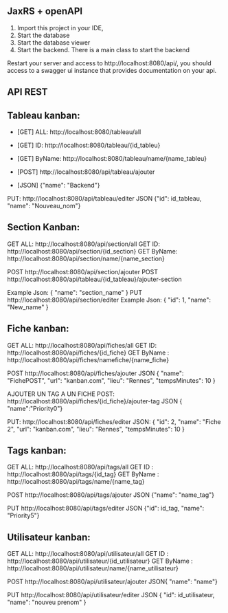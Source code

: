 ## JaxRS + openAPI

1. Import this project in your IDE, 
2. Start the database
3. Start the database viewer
4. Start the backend. There is a main class to start the backend


Restart your server and access to http://localhost:8080/api/, you should access to a swagger ui instance that provides documentation on your api. 

## API REST 

## Tableau kanban:
+ [GET] ALL: http://localhost:8080/tableau/all
+ [GET] ID: http://localhost:8080/tableau/{id_tableu}
+ [GET] ByName: http://localhost:8080/tableau/name/{name_tableu}

+ [POST] http://localhost:8080/api/tableau/ajouter
+ [JSON] {"name": "Backend"}


PUT: http://localhost:8080/api/tableau/editer
JSON
{"id": id_tableau,
 "name": "Nouveau_nom"}


## Section Kanban:
GET ALL: http://localhost:8080/api/section/all
GET ID: http://localhost:8080/api/section/{id_section}
GET ByName: http://localhost:8080/api/section/name/{name_section}

POST http://localhost:8080/api/section/ajouter
POST http://localhost:8080/api/tableau/{id_tableau}/ajouter-section

Example Json:
{
    "name": "section_name"
}
PUT http://localhost:8080/api/section/editer
Example Json:
{
    "id": 1,
    "name": "New_name"
}


## Fiche kanban:
GET ALL: http://localhost:8080/api/fiches/all
GET ID: http://localhost:8080/api/fiches/{id_fiche}
GET ByName : http://localhost:8080/api/fiches/namefiche/{name_fiche}

POST http://localhost:8080/api/fiches/ajouter
JSON
{
        "name": "FichePOST",
        "url": "kanban.com",
        "lieu": "Rennes",
        "tempsMinutes": 10
}

AJOUTER UN TAG A UN FICHE
POST: http://localhost:8080/api/fiches/{id_fiche}/ajouter-tag
JSON
{   "name":"Priority0"}

PUT:  http://localhost:8080/api/fiches/editer
JSON:
{
        "id": 2,
        "name": "Fiche 2",
        "url": "kanban.com",
        "lieu": "Rennes",
        "tempsMinutes": 10
}


## Tags kanban:
GET ALL: http://localhost:8080/api/tags/all
GET ID : http://localhost:8080/api/tags/{id_tag}
GET ByName : http://localhost:8080/api/tags/name/{name_tag}

POST http://localhost:8080/api/tags/ajouter
JSON
{"name": "name_tag"}

PUT http://localhost:8080/api/tags/editer
JSON
{"id": id_tag, "name": "Priority5"}


## Utilisateur kanban:
GET ALL: http://localhost:8080/api/utilisateur/all
GET ID : http://localhost:8080/api/utilisateur/{id_utilisateur}
GET ByName : http://localhost:8080/api/utilisateur/name/{name_utilisateur}

POST http://localhost:8080/api/utilisateur/ajouter
JSON{ "name": "name"}

PUT http://localhost:8080/api/utilisateur/editer
JSON
{
        "id": id_utilisateur,
        "name": "nouveu prenom"
}